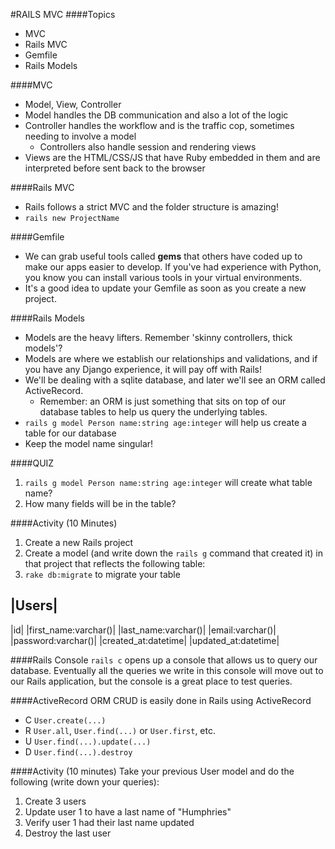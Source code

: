#RAILS MVC
####Topics
- MVC
- Rails MVC
- Gemfile
- Rails Models

####MVC
- Model, View, Controller
- Model handles the DB communication and also a lot of the logic
- Controller handles the workflow and is the traffic cop, sometimes needing to involve a model  
  - Controllers also handle session and rendering views
- Views are the HTML/CSS/JS that have Ruby embedded in them and are interpreted before sent back to the browser

####Rails MVC
- Rails follows a strict MVC and the folder structure is amazing!
- `rails new ProjectName`

####Gemfile
- We can grab useful tools called <b>gems</b> that others have coded up to make our apps easier to develop.  If you've had experience with Python, you know you can install various tools in your virtual environments.  
- It's a good idea to update your Gemfile as soon as you create a new project.

####Rails Models
- Models are the heavy lifters.  Remember 'skinny controllers, thick models'?
- Models are where we establish our relationships and validations, and if you have any Django experience, it will pay off with Rails!
- We'll be dealing with a sqlite database, and later we'll see an ORM called ActiveRecord.
  - Remember: an ORM is just something that sits on top of our database tables to help us query the underlying tables.
- `rails g model Person name:string age:integer` will help us create a table for our database
- Keep the model name singular!

####QUIZ
1. `rails g model Person name:string age:integer` will create what table name?
2. How many fields will be in the table?

####Activity (10 Minutes)
1. Create a new Rails project
2. Create a model (and write down the `rails g` command that created it) in that project that reflects the following table:
3. `rake db:migrate` to migrate your table

|Users|
-----
|id|
|first_name:varchar()|
|last_name:varchar()|
|email:varchar()|
|password:varchar()|
|created_at:datetime|
|updated_at:datetime|

####Rails Console
`rails c` opens up a console that allows us to query our database.  Eventually all the queries we write in this console will move out to our Rails application, but the console is a great place to test queries.

####ActiveRecord ORM
CRUD is easily done in Rails using ActiveRecord
- C `User.create(...)`
- R `User.all`, `User.find(...)` or `User.first`, etc.
- U `User.find(...).update(...)`
- D `User.find(...).destroy`

####Activity (10 minutes)
Take your previous User model and do the following (write down your queries):
1. Create 3 users
2. Update user 1 to have a last name of "Humphries"
3. Verify user 1 had their last name updated
4. Destroy the last user
